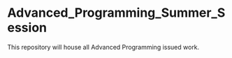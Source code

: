 # Advanced_Programming_Summer_Session
This repository will house all Advanced Programming issued work.
